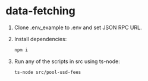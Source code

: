 # data-fetching

1. Clone .env_example to .env and set JSON RPC URL.

2. Install dependencies:

   ```bash
   npm i
   ```

3. Run any of the scripts in src using ts-node:
   ```bash
   ts-node src/pool-usd-fees
   ```
